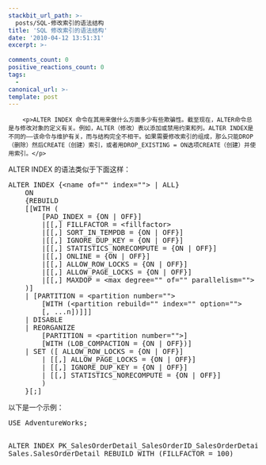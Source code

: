```yaml
---
stackbit_url_path: >-
  posts/SQL-修改索引的语法结构
title: 'SQL 修改索引的语法结构'
date: '2010-04-12 13:51:31'
excerpt: >-
  
comments_count: 0
positive_reactions_count: 0
tags: 
  - 
canonical_url: >-
template: post
---
```


        <p>ALTER INDEX 命令在其用来做什么方面多少有些欺骗性。截至现在，ALTER命令总是与修改对象的定义有关。例如，ALTER（修改）表以添加或禁用约束和列。ALTER INDEX是不同的——该命令与维护有关，而与结构完全不相干。如果需要修改索引的组成，那么只能DROP（删除）然后CREATE（创建）索引，或者用DROP_EXISTING = ON选项CREATE（创建）并使用索引。</p>
<p>ALTER INDEX 的语法类似于下面这样：</p>
<pre class="brush: sql">ALTER INDEX {&lt;name of="" index=""&gt; | ALL}
	ON 
	{REBUILD
	[[WITH (
		[PAD_INDEX = {ON | OFF}]
		|[[,] FILLFACTOR = &lt;fillfactor&gt;
		|[[,] SORT_IN_TEMPDB = {ON | OFF}]
		|[[,] IGNORE_DUP_KEY = {ON | OFF}]
		|[[,] STATISTICS_NORECOMPUTE = {ON | OFF}]
		|[[,] ONLINE = {ON | OFF}]
		|[[,] ALLOW_ROW_LOCKS = {ON | OFF}]
		|[[,] ALLOW_PAGE_LOCKS = {ON | OFF}]
		|[[,] MAXDOP = &lt;max degree="" of="" parallelism=""&gt;
	)]
	| [PARTITION = &lt;partition number=""&gt;
		[WITH (&lt;partition rebuild="" index="" option=""&gt;
		[, ...n])]]]
	| DISABLE
	| REORGANIZE
		[PARTITION = &lt;partition number=""&gt;]
		[WITH (LOB_COMPACTION = {ON | OFF})]
	| SET ([ ALLOW_ROW_LOCKS = {ON | OFF}]
		| [[,] ALLOW_PAGE_LOCKS = {ON | OFF}]
		| [[,] IGNORE_DUP_KEY = {ON | OFF}]
		| [[,] STATISTICS_NORECOMPUTE = {ON | OFF}]
		)
	}[;]
</pre>
<p>以下是一个示例：</p>
<pre class="brush: sql">USE AdventureWorks;

ALTER INDEX PK_SalesOrderDetail_SalesOrderID_SalesOrderDetailID
	ON Sales.SalesOrderDetail
		REBUILD WITH (FILLFACTOR = 100)
</pre>
      